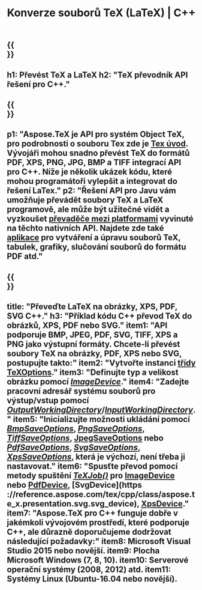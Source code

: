 ﻿---
translation: true
template: /_templates/_conversion-cpp.md
title: Konverze souborů TeX (LaTeX) | C++
url: /cpp/conversion/
keywords: tex converter cpp api, tex converter c++ api
description: TeX (LaTeX) konverze C++ API řešení. Převeďte soubory LaTeX do PDF, XPS a obrázků včetně PNG, JPEG, TIFF, BMP pomocí několika řádků kódu C++.
family: tex
platformtag: cpp
feature: conversion
---

{{<section banner>}}
---
h1: Převést TeX a LaTeX
h2: "TeX převodník API řešení pro C++."
---

{{<section overview>}}
---
p1: "Aspose.TeX je API pro systém Object TeX, pro podrobnosti o souboru Tex zde je [Tex úvod](https://docs.aspose.com/tex/cpp/what-is-tex/). Vývojáři mohou snadno převést TeX do formátů PDF, XPS, PNG, JPG, BMP a TIFF integrací API pro C++. Níže je několik ukázek kódu, které mohou programátoři vylepšit a integrovat do řešení LaTex."
p2: "Řešení API pro Javu vám umožňuje převádět soubory TeX a LaTeX programově, ale může být užitečné vidět a vyzkoušet [převaděče mezi platformami](https://products.aspose.app/tex/conversion) vyvinuté na těchto nativních API. Najdete zde také [aplikace](https://products.aspose.app/tex/applications) pro vytváření a úpravu souborů TeX, tabulek, grafiky, slučování souborů do formátu PDF atd."
---

{{<section feature1>}}
---
title: "Převeďte LaTeX na obrázky, XPS, PDF, SVG C++."
h3: "Příklad kódu C++ převod TeX do obrázků, XPS, PDF nebo SVG."
item1: "API podporuje BMP, JPEG, PDF, SVG, TIFF, XPS a PNG jako výstupní formáty. Chcete-li převést soubory TeX na obrázky, PDF, XPS nebo SVG, postupujte takto:"
item2: "Vytvořte instanci [třídy TeXOptions](https://reference.aspose.com/tex/cpp/class/aspose.te_x.te_x_options)."
item3: "Definujte typ a velikost obrázku pomocí [*ImageDevice*](https://reference.aspose.com/page/cpp/class/aspose.page.e_p_s.device.image_device)."
item4: "Zadejte pracovní adresář systému souborů pro výstup/vstup pomocí [*OutputWorkingDirectory*](https://reference.aspose.com/tex/cpp/class/aspose.te_x.te_x_options#aa4f4ea6dab7db5ba1b40800495f16f63)/[*InputWorkingDirectory*](https://reference.aspose.com/tex/cpp/class/aspose.te_x.te_x_options#aa4f4ea6dab7db5ba1b40800495f16f63)."
item5: "Inicializujte možnosti ukládání pomocí [*BmpSaveOptions*](https://reference.aspose.com/tex/cpp/class/aspose.te_x.presentation.image.bmp_save_options), [*PngSaveOptions*](https://reference.aspose.com/tex/cpp/class/aspose.te_x.presentation.image.png_save_options), [*TiffSaveOptions*](https://reference.aspose.com/tex/cpp/class/aspose.te_x.presentation.image.tiff_save_options), [ JpegSaveOptions](https://reference.aspose.com/tex/cpp/class/aspose.te_x.presentation.image.jpeg_save_options) nebo [*PdfSaveOptions*](https://reference.aspose.com/tex/cpp/class/aspose.te_x.presentation.pdf.pdf_save_options), [*SvgSaveOptions*](https://reference.aspose.com/tex/cpp/class/aspose.te_x.presentation.svg.svg_save_options), [*XpsSaveOptions*](https://reference.aspose.com/tex/cpp/class/aspose.te_x.presentation.xps.xps_save_options), která je výchozí, není třeba ji nastavovat."
item6: "Spusťte převod pomocí metody spuštění [*TeXJob()*](https://reference.aspose.com/tex/cpp/class/aspose.te_x.te_x_job) pro [ImageDevice](https://reference.aspose.com/tex/cpp/class/aspose.te_x.presentation.image.image_device) nebo [PdfDevice](https://reference.aspose.com/tex/cpp/class/aspose.te_x.presentation.pdf.pdf_device), [SvgDevice](https ://reference.aspose.com/tex/cpp/class/aspose.te_x.presentation.svg.svg_device), [XpsDevice](https://reference.aspose.com/tex/cpp/class/aspose.te_x.prezentace.xps.xps_zařízení)."
item7: "Aspose.TeX pro C++ funguje dobře v jakémkoli vývojovém prostředí, které podporuje C++, ale důrazně doporučujeme dodržovat následující požadavky:"
item8: Microsoft Visual Studio 2015 nebo novější.
item9: Plocha Microsoft Windows (7, 8, 10).
item10: Serverové operační systémy (2008, 2012) atd.
item11: Systémy Linux (Ubuntu-16.04 nebo novější).
---


